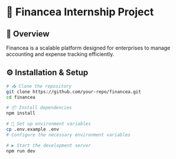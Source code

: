 # 🚀 Financea Internship Project  

## 📌 Overview  
Financea is a scalable platform designed for enterprises to manage accounting and expense tracking efficiently.  

## ⚙️ Installation & Setup  
```sh
# 📥 Clone the repository  
git clone https://github.com/your-repo/financea.git  
cd financea  

# 📦 Install dependencies  
npm install  

# 🔧 Set up environment variables  
cp .env.example .env  
# Configure the necessary environment variables  

# ▶️ Start the development server  
npm run dev  
